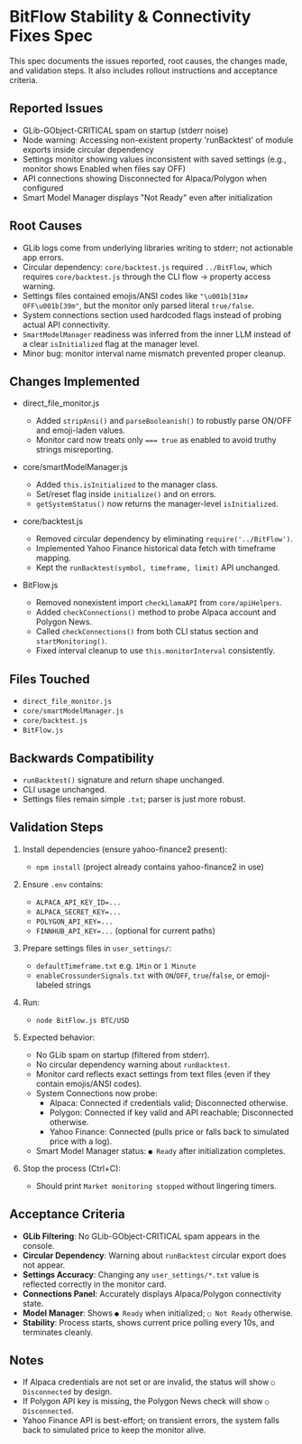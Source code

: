 # BitFlow Stability & Connectivity Fixes Spec

This spec documents the issues reported, root causes, the changes made, and validation steps. It also includes rollout instructions and acceptance criteria.

## Reported Issues

- GLib-GObject-CRITICAL spam on startup (stderr noise)
- Node warning: Accessing non-existent property 'runBacktest' of module exports inside circular dependency
- Settings monitor showing values inconsistent with saved settings (e.g., monitor shows Enabled when files say OFF)
- API connections showing Disconnected for Alpaca/Polygon when configured
- Smart Model Manager displays "Not Ready" even after initialization

## Root Causes

- GLib logs come from underlying libraries writing to stderr; not actionable app errors.
- Circular dependency: `core/backtest.js` required `../BitFlow`, which requires `core/backtest.js` through the CLI flow -> property access warning.
- Settings files contained emojis/ANSI codes like `"\u001b[31m✗ OFF\u001b[39m"`, but the monitor only parsed literal `true/false`.
- System connections section used hardcoded flags instead of probing actual API connectivity.
- `SmartModelManager` readiness was inferred from the inner LLM instead of a clear `isInitialized` flag at the manager level.
- Minor bug: monitor interval name mismatch prevented proper cleanup.

## Changes Implemented

- direct_file_monitor.js
  - Added `stripAnsi()` and `parseBooleanish()` to robustly parse ON/OFF and emoji-laden values.
  - Monitor card now treats only `=== true` as enabled to avoid truthy strings misreporting.

- core/smartModelManager.js
  - Added `this.isInitialized` to the manager class.
  - Set/reset flag inside `initialize()` and on errors.
  - `getSystemStatus()` now returns the manager-level `isInitialized`.

- core/backtest.js
  - Removed circular dependency by eliminating `require('../BitFlow')`.
  - Implemented Yahoo Finance historical data fetch with timeframe mapping.
  - Kept the `runBacktest(symbol, timeframe, limit)` API unchanged.

- BitFlow.js
  - Removed nonexistent import `checkLlamaAPI` from `core/apiHelpers`.
  - Added `checkConnections()` method to probe Alpaca account and Polygon News.
  - Called `checkConnections()` from both CLI status section and `startMonitoring()`.
  - Fixed interval cleanup to use `this.monitorInterval` consistently.

## Files Touched

- `direct_file_monitor.js`
- `core/smartModelManager.js`
- `core/backtest.js`
- `BitFlow.js`

## Backwards Compatibility

- `runBacktest()` signature and return shape unchanged.
- CLI usage unchanged.
- Settings files remain simple `.txt`; parser is just more robust.

## Validation Steps

1) Install dependencies (ensure yahoo-finance2 present):
   - `npm install` (project already contains yahoo-finance2 in use)

2) Ensure `.env` contains:
   - `ALPACA_API_KEY_ID=...`
   - `ALPACA_SECRET_KEY=...`
   - `POLYGON_API_KEY=...`
   - `FINNHUB_API_KEY=...` (optional for current paths)

3) Prepare settings files in `user_settings/`:
   - `defaultTimeframe.txt` e.g. `1Min` or `1 Minute`
   - `enableCrossunderSignals.txt` with `ON`/`OFF`, `true`/`false`, or emoji-labeled strings

4) Run:
   - `node BitFlow.js BTC/USD`

5) Expected behavior:
   - No GLib spam on startup (filtered from stderr).
   - No circular dependency warning about `runBacktest`.
   - Monitor card reflects exact settings from text files (even if they contain emojis/ANSI codes).
   - System Connections now probe:
     - Alpaca: Connected if credentials valid; Disconnected otherwise.
     - Polygon: Connected if key valid and API reachable; Disconnected otherwise.
     - Yahoo Finance: Connected (pulls price or falls back to simulated price with a log).
   - Smart Model Manager status: `● Ready` after initialization completes.

6) Stop the process (Ctrl+C):
   - Should print `Market monitoring stopped` without lingering timers.

## Acceptance Criteria

- **GLib Filtering**: No GLib-GObject-CRITICAL spam appears in the console.
- **Circular Dependency**: Warning about `runBacktest` circular export does not appear.
- **Settings Accuracy**: Changing any `user_settings/*.txt` value is reflected correctly in the monitor card.
- **Connections Panel**: Accurately displays Alpaca/Polygon connectivity state.
- **Model Manager**: Shows `● Ready` when initialized; `○ Not Ready` otherwise.
- **Stability**: Process starts, shows current price polling every 10s, and terminates cleanly.

## Notes

- If Alpaca credentials are not set or are invalid, the status will show `○ Disconnected` by design.
- If Polygon API key is missing, the Polygon News check will show `○ Disconnected`.
- Yahoo Finance API is best-effort; on transient errors, the system falls back to simulated price to keep the monitor alive.
